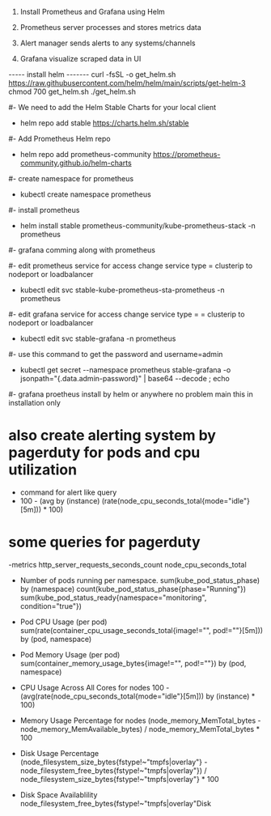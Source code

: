 1. Install Prometheus and Grafana using Helm

2. Prometheus server processes and stores metrics data

3. Alert manager sends alerts to any systems/channels

4. Grafana visualize scraped data in UI

----- install helm -------
 curl -fsSL -o get_helm.sh https://raw.githubusercontent.com/helm/helm/main/scripts/get-helm-3
 chmod 700 get_helm.sh
 ./get_helm.sh

#- We need to add the Helm Stable Charts for your local client
- helm repo add stable https://charts.helm.sh/stable

#-  Add Prometheus Helm repo
- helm repo add prometheus-community https://prometheus-community.github.io/helm-charts

#- create namespace for prometheus 
- kubectl create namespace prometheus

#- install prometheus 
- helm install stable prometheus-community/kube-prometheus-stack -n prometheus

#- grafana comming along with prometheus

#- edit prometheus service for access change service type  = clusterip to nodeport or loadbalancer
- kubectl edit svc stable-kube-prometheus-sta-prometheus -n prometheus

#- edit grafana service for access change service type      = = clusterip to nodeport or loadbalancer
- kubectl edit svc stable-grafana -n prometheus

#- use this command to get the password and username=admin
- kubectl get secret --namespace prometheus stable-grafana -o jsonpath="{.data.admin-password}" | base64 --decode ; echo


#- grafana proetheus install by helm or anywhere no problem main this  in installation only 
# also create alerting system by pagerduty for pods and cpu utilization 

- command for alert like query 
 - 100 - (avg by (instance) (rate(node_cpu_seconds_total{mode="idle"}[5m])) * 100)

# some queries for pagerduty
-metrics
http_server_requests_seconds_count
node_cpu_seconds_total

- Number of pods running per namespace.
sum(kube_pod_status_phase) by (namespace)
count(kube_pod_status_phase{phase="Running"})
sum(kube_pod_status_ready{namespace="monitoring", condition="true"})

- Pod CPU Usage (per pod)
sum(rate(container_cpu_usage_seconds_total{image!="", pod!=""}[5m])) by (pod, namespace)

- Pod Memory Usage (per pod)
sum(container_memory_usage_bytes{image!="", pod!=""}) by (pod, namespace)

- CPU Usage Across All Cores for nodes
100 - (avg(rate(node_cpu_seconds_total{mode="idle"}[5m])) by (instance) * 100)

- Memory Usage Percentage for nodes
(node_memory_MemTotal_bytes - node_memory_MemAvailable_bytes) / node_memory_MemTotal_bytes * 100

- Disk Usage Percentage
(node_filesystem_size_bytes{fstype!~"tmpfs|overlay"} - node_filesystem_free_bytes{fstype!~"tmpfs|overlay"}) / node_filesystem_size_bytes{fstype!~"tmpfs|overlay"} * 100

- Disk Space Availablility
node_filesystem_free_bytes{fstype!~"tmpfs|overlay"Disk


